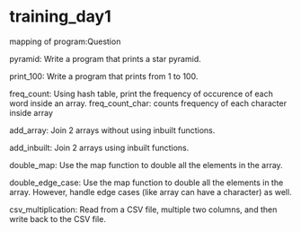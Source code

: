# training_day1

mapping of program:Question

pyramid: Write a program that prints a star pyramid.

print_100: Write a program that prints from 1 to 100.

freq_count: Using hash table, print the frequency of occurence of each word inside an array.
freq_count_char: counts frequency of each character inside array 


add_array: Join 2 arrays without using inbuilt functions.

add_inbuilt: Join 2 arrays using inbuilt functions.

double_map: Use the map function to double all the elements in the array.

double_edge_case: Use the map function to double all the elements in the array. However, handle edge cases (like array can have a character) as well.

csv_multiplication: Read from a CSV file, multiple two columns, and then write back to the CSV file.
